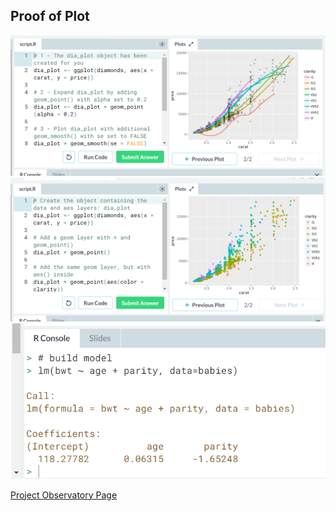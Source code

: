 ## Proof of Plot
![Diamond plot 1](plot1.png)
![Diamond plot 2](plot2.png)
![Linear model](plot3.png)

[Project Observatory Page](https://rcos.io/projects/multimc/multimc5/profile)